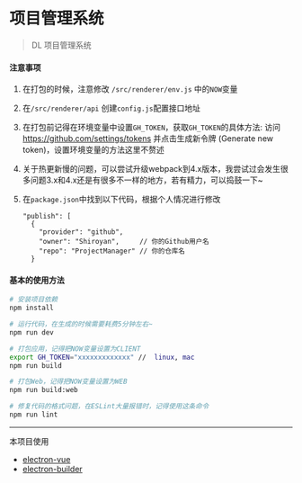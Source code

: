 # 项目管理系统

>DL 项目管理系统

#### 注意事项
1. 在打包的时候，注意修改 `/src/renderer/env.js` 中的`NOW`变量
2. 在`/src/renderer/api` 创建`config.js`配置接口地址
3. 在打包前记得在环境变量中设置`GH_TOKEN`，获取`GH_TOKEN`的具体方法: 访问 https://github.com/settings/tokens 并点击生成新令牌 (Generate new token)，设置环境变量的方法这里不赘述
4. 关于热更新慢的问题，可以尝试升级webpack到4.x版本，我尝试过会发生很多问题3.x和4.x还是有很多不一样的地方，若有精力，可以捣鼓一下~
5. 在`package.json`中找到以下代码，根据个人情况进行修改

    ```
    "publish": [
      {
        "provider": "github",
        "owner": "Shiroyan",     // 你的Github用户名
        "repo": "ProjectManager" // 你的仓库名
      }
    ```


#### 基本的使用方法

``` bash
# 安装项目依赖
npm install

# 运行代码，在生成的时候需要耗费5分钟左右~
npm run dev

# 打包应用，记得把NOW变量设置为CLIENT
export GH_TOKEN="xxxxxxxxxxxxx" //  linux, mac
npm run build

# 打包Web，记得把NOW变量设置为WEB
npm run build:web

# 修复代码的格式问题，在ESLint大量报错时，记得使用这条命令
npm run lint

```

---

本项目使用
- [electron-vue](https://simulatedgreg.gitbooks.io/electron-vue/content/index.html)
- [electron-builder](https://www.electron.build/)

